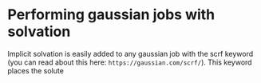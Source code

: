 # Performing gaussian jobs with solvation
Implicit solvation is easily added to any gaussian job with the scrf keyword (you can read about this here: ```https://gaussian.com/scrf/```). This keyword places the solute
